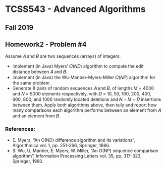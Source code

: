 # TCSS543 - Advanced Algorithms
## Fall 2019

## Homework2 - Problem #4

Assume 𝐴 and 𝐵 are two sequences (arrays) of integers.

- Implement (in Java) Myers’ 𝑂(𝑁𝐷) algorithm to compute the edit distance between 𝐴 and 𝐵. 
- Implement (in Java) the Wu-Manber-Myers-Miller 𝑂(𝑁𝑃) algorithm for the same problem. 
- Generate 8 pairs of random sequences 𝐴 and 𝐵, of lengths 𝑀 = 4000 and 𝑁 = 5000 elements respectively, with 𝐷 = 10, 50, 100, 200, 400, 600, 800, and 1000 randomly located deletions and 𝑁 − 𝑀 + 𝐷 insertions between them. Apply both algorithms above, then tally and report how many comparisons each algorithm performs between an element from 𝐴 and an element from 𝐵.


### References:
- E. Myers, “An O(ND) difference algorithm and its variations”, Algorithmica vol. 1, pp. 251-266, Springer, 1986.
- S. Wu, U, Manber, E. Myers, W. Miller, “An O(NP) sequence comparison algorithm”, Information Processing Letters vol. 35, pp. 317-323, Springer, 1990.
